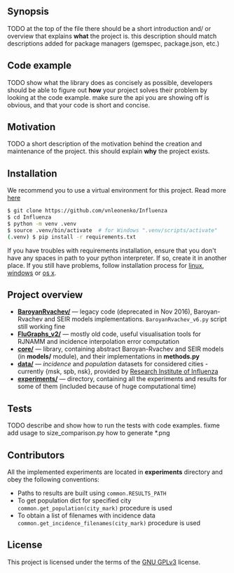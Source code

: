 ## Synopsis

TODO at the top of the file there should be a short introduction and/ or overview that explains **what** the project is. this description should match descriptions added for package managers (gemspec, package.json, etc.)

## Code example

TODO show what the library does as concisely as possible, developers should be able to figure out **how** your project solves their problem by looking at the code example. make sure the api you are showing off is obvious, and that your code is short and concise.

## Motivation

TODO a short description of the motivation behind the creation and maintenance of the project. this should explain **why** the project exists.

## Installation

We recommend you to use a virtual environment for this project.
Read more [here][venv-python]

```sh
$ git clone https://github.com/vnleonenko/Influenza
$ cd Influenza
$ python -m venv .venv
$ source .venv/bin/activate  # for Windows ".venv/scripts/activate"
(.venv) $ pip install -r requirements.txt
```

If you have troubles with requirements installation, ensure that you don't
have any spaces in path to your python interpreter. If so, create it in
another place.
If you still have problems, follow installation process for
[linux][venv-linux], [windows][venv-windows] or [os x][venv-osx].

## Project overview

* [**BaroyanRvachev/**](BaroyanRvachev/) — legacy code (deprecated in Nov 2016),
    Baroyan-Rvachev and SEIR models implementations.
    `BaroyanRvachev_v6.py` script still working fine
* [**FluGraphs_v2/**](FluGraphs_v2/) — mostly old code,
    useful visualisation tools for RJNAMM and incidence interpolation
    error computation
* [**core/**](core/) — library, containing abstract Baroyan-Rvachev and
    SEIR models (in **models/** module), and their implementations in
    **methods.py**
* [**data/**](data/) — *incidence* and *population* datasets for
    considered cities - currently {msk, spb, nsk}, provided by
    [Research Institute of Influenza][InfluenzaInstitute]
* [**experiments/**](experiments/) — directory, containing all the experiments and results
    for some of them (included because of huge computational time)

## Tests

TODO describe and show how to run the tests with code examples.
fixme add usage to size_comparison.py how to generate *.png

## Contributors

All the implemented experiments are located in **experiments** directory
and obey the following conventions:

* Paths to results are built using `common.RESULTS_PATH`
* To get population dict for specified city
    `common.get_population(city_mark)` procedure is used
* To obtain a list of filenames with incidence data
    `common.get_incidence_filenames(city_mark)` procedure is used


## License

This project is licensed under the terms of the [GNU GPLv3](LICENSE) license.



[//]: # (these are reference links used in the body of this note and get stripped out when the markdown processor does its job. there is no need to format nicely because it shouldn't be seen. thanks so - http://stackoverflow.com/questions/4823468/store-comments-in-markdown-syntax)

   [venv-python]: <https://docs.python.org/3/library/venv.html>
   [venv-linux]: <http://docs.python-guide.org/en/latest/dev/virtualenvs/>
   [venv-windows]: <https://zignar.net/2012/06/17/install-python-on-windows/>
   [venv-osx]: <http://www.marinamele.com/2014/07/install-python3-on-mac-os-x-and-use-virtualenv-and-virtualenvwrapper.html>
   [InfluenzaInstitute]: <http://www.influenza.spb.ru/en/>
   [john gruber]: <http://daringfireball.net>
   [@thomasfuchs]: <http://twitter.com/thomasfuchs>
   [df1]: <http://daringfireball.net/projects/markdown/>
   [markdown-it]: <https://github.com/markdown-it/markdown-it>
   [ace editor]: <http://ace.ajax.org>